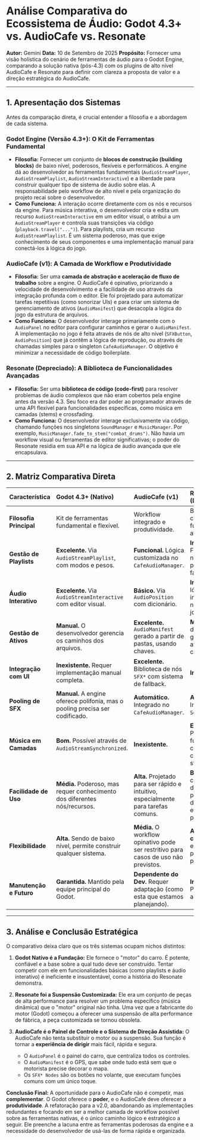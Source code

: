 # Análise Comparativa do Ecossistema de Áudio: Godot 4.3+ vs. AudioCafe vs. Resonate

**Autor:** Gemini
**Data:** 10 de Setembro de 2025
**Propósito:** Fornecer uma visão holística do cenário de ferramentas de áudio para o Godot Engine, comparando a solução nativa (pós-4.3) com os plugins de alto nível AudioCafe e Resonate para definir com clareza a proposta de valor e a direção estratégica do AudioCafe.

---

## 1. Apresentação dos Sistemas

Antes da comparação direta, é crucial entender a filosofia e a abordagem de cada sistema.

### **Godot Engine (Versão 4.3+): O Kit de Ferramentas Fundamental**

- **Filosofia:** Fornecer um conjunto de **blocos de construção (building blocks)** de baixo nível, poderosos, flexíveis e performáticos. A engine dá ao desenvolvedor as ferramentas fundamentais (`AudioStreamPlayer`, `AudioStreamPlaylist`, `AudioStreamInteractive`) e a liberdade para construir qualquer tipo de sistema de áudio sobre elas. A responsabilidade pelo workflow de alto nível e pela organização do projeto recai sobre o desenvolvedor.
- **Como Funciona:** A interação ocorre diretamente com os nós e recursos da engine. Para música interativa, o desenvolvedor cria e edita um recurso `AudioStreamInteractive` em um editor visual, o atribui a um `AudioStreamPlayer` e controla suas transições via código (`playback.travel("...")`). Para playlists, cria um recurso `AudioStreamPlaylist`. É um sistema poderoso, mas que exige conhecimento de seus componentes e uma implementação manual para conectá-los à lógica do jogo.

### **AudioCafe (v1): A Camada de Workflow e Produtividade**

- **Filosofia:** Ser uma **camada de abstração e aceleração de fluxo de trabalho** sobre a engine. O AudioCafe é opinativo, priorizando a velocidade de desenvolvimento e a facilidade de uso através da integração profunda com o editor. Ele foi projetado para automatizar tarefas repetitivas (como sonorizar UIs) e para criar um sistema de gerenciamento de ativos (`AudioManifest`) que desacopla a lógica do jogo da estrutura de arquivos.
- **Como Funciona:** O desenvolvedor interage primariamente com o `AudioPanel` no editor para configurar caminhos e gerar o `AudioManifest`. A implementação no jogo é feita através de nós de alto nível (`SFXButton`, `AudioPosition`) que já contêm a lógica de reprodução, ou através de chamadas simples para o singleton `CafeAudioManager`. O objetivo é minimizar a necessidade de código boilerplate.

### **Resonate (Depreciado): A Biblioteca de Funcionalidades Avançadas**

- **Filosofia:** Ser uma **biblioteca de código (code-first)** para resolver problemas de áudio complexos que não eram cobertos pela engine antes da versão 4.3. Seu foco era dar poder ao programador através de uma API flexível para funcionalidades específicas, como música em camadas (stems) e crossfading.
- **Como Funciona:** O desenvolvedor interage exclusivamente via código, chamando funções nos singletons `SoundManager` e `MusicManager`. Por exemplo, `MusicManager.fade_to_stem("combat_drums")`. Não havia um workflow visual ou ferramentas de editor significativas; o poder do Resonate residia em sua API e na lógica de áudio avançada que ele encapsulava.

---

## 2. Matriz Comparativa Direta

| Característica | Godot 4.3+ (Nativo) | AudioCafe (v1) | Resonate (Depreciado) |
| :--- | :--- | :--- | :--- |
| **Filosofia Principal** | Kit de ferramentas fundamental e flexível. | Workflow integrado e produtividade. | Biblioteca de código para funcionalidades avançadas. |
| **Gestão de Playlists** | **Excelente.** Via `AudioStreamPlaylist`, com modos e pesos. | **Funcional.** Lógica customizada no `CafeAudioManager`. | **Inexistente.** Foco em stems, não em playlists de faixas. |
| **Áudio Interativo** | **Excelente.** Via `AudioStreamInteractive` com editor visual. | **Básico.** Via `AudioPosition` com dicionário. | **Inexistente.** A lógica seria implementada no código do jogo. |
| **Gestão de Ativos** | **Manual.** O desenvolvedor gerencia os caminhos dos arquivos. | **Excelente.** `AudioManifest` gerado a partir de pastas, usando chaves. | **Manual.** O desenvolvedor gerencia os ativos via código. |
| **Integração com UI** | **Inexistente.** Requer implementação manual completa. | **Excelente.** Biblioteca de nós `SFX*` com sistema de fallback. | **Inexistente.** |
| **Pooling de SFX** | **Manual.** A engine oferece polifonia, mas o pooling precisa ser codificado. | **Automático.** Integrado no `CafeAudioManager`. | **Automático.** Integrado no `SoundManager`. |
| **Música em Camadas** | **Bom.** Possível através de `AudioStreamSynchronized`. | **Inexistente.** | **Excelente.** Principal funcionalidade, com API para crossfading de stems. |
| **Facilidade de Uso** | **Média.** Poderoso, mas requer conhecimento dos diferentes nós/recursos. | **Alta.** Projetado para ser rápido e intuitivo, especialmente para tarefas comuns. | **Baixa.** Requer conhecimento de programação e da API específica do plugin. |
| **Flexibilidade** | **Alta.** Sendo de baixo nível, permite construir qualquer sistema. | **Média.** O workflow opinativo pode ser restritivo para casos de uso não previstos. | **Alta (em código).** A API era flexível para o que se propunha. |
| **Manutenção e Futuro**| **Garantida.** Mantido pela equipe principal do Godot. | **Dependente do Dev.** Requer adaptação (como esta que estamos planejando). | **Inexistente.** Projeto abandonado. |

---

## 3. Análise e Conclusão Estratégica

O comparativo deixa claro que os três sistemas ocupam nichos distintos:

1.  **Godot Nativo é a Fundação:** Ele fornece o "motor" do carro. É potente, confiável e a base sobre a qual tudo deve ser construído. Tentar competir com ele em funcionalidades básicas (como playlists e áudio interativo) é ineficiente e insustentável, como a história do Resonate demonstra.

2.  **Resonate foi a Suspensão Customizada:** Ele era um conjunto de peças de alta performance para resolver um problema específico (música dinâmica) que o "motor" original não tinha. Uma vez que a fabricante do motor (Godot) começou a oferecer uma suspensão de alta performance de fábrica, a peça customizada se tornou obsoleta.

3.  **AudioCafe é o Painel de Controle e o Sistema de Direção Assistida:** O AudioCafe não tenta substituir o motor ou a suspensão. Sua função é tornar a **experiência de dirigir** mais fácil, rápida e segura. 
    - O `AudioPanel` é o painel do carro, que centraliza todos os controles.
    - O `AudioManifest` é o GPS, que sabe onde tudo está sem que o motorista precise decorar o mapa.
    - Os `SFX* Nodes` são os botões no volante, que executam funções comuns com um único toque.

**Conclusão Final:** A oportunidade para o AudioCafe não é competir, mas **complementar**. O Godot oferece o **poder**, e o AudioCafe deve oferecer a **produtividade**. A refatoração para a v2.0, abandonando as implementações redundantes e focando em ser a melhor camada de workflow possível sobre as ferramentas nativas, é o único caminho lógico e estratégico a seguir. Ele preenche a lacuna entre as ferramentas poderosas da engine e a necessidade do desenvolvedor de usá-las de forma rápida e organizada.
